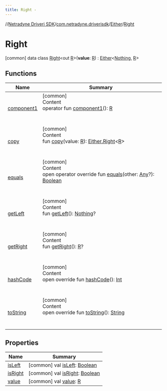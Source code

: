 ```yaml
---
title: Right -
---
```

//[Netradyne Driveri SDK](../../../index.md)/[com.netradyne.driverisdk](../../index.md)/[Either](../index.md)/[Right](index.md)



# Right  
 [common] data class [Right](index.md)<out [R](index.md)>(**value**: [R](index.md)) : [Either](../index.md)<[Nothing](https://kotlinlang.org/api/latest/jvm/stdlib/kotlin/-nothing/index.html), [R](index.md)>    


## Functions  
  
|  Name|  Summary| 
|---|---|
| <a name="com.netradyne.driverisdk/Either.Right/component1/#/PointingToDeclaration/"></a>[component1](component1.md)| <a name="com.netradyne.driverisdk/Either.Right/component1/#/PointingToDeclaration/"></a>[common]  <br>Content  <br>operator fun [component1](component1.md)(): [R](index.md)  <br><br><br>
| <a name="com.netradyne.driverisdk/Either.Right/copy/#TypeParam(bounds=[kotlin.Any?])/PointingToDeclaration/"></a>[copy](copy.md)| <a name="com.netradyne.driverisdk/Either.Right/copy/#TypeParam(bounds=[kotlin.Any?])/PointingToDeclaration/"></a>[common]  <br>Content  <br>fun [copy](copy.md)(value: [R](index.md)): [Either.Right](index.md)<[R](index.md)>  <br><br><br>
| <a name="kotlin/Any/equals/#kotlin.Any?/PointingToDeclaration/"></a>[equals](../../../com.netradyne.driverisdk.video/-n-d-video-a-p-i/index.md#%5Bkotlin%2FAny%2Fequals%2F%23kotlin.Any%3F%2FPointingToDeclaration%2F%5D%2FFunctions%2F-1360578461)| <a name="kotlin/Any/equals/#kotlin.Any?/PointingToDeclaration/"></a>[common]  <br>Content  <br>open operator override fun [equals](../../../com.netradyne.driverisdk.video/-n-d-video-a-p-i/index.md#%5Bkotlin%2FAny%2Fequals%2F%23kotlin.Any%3F%2FPointingToDeclaration%2F%5D%2FFunctions%2F-1360578461)(other: [Any](https://kotlinlang.org/api/latest/jvm/stdlib/kotlin/-any/index.html)?): [Boolean](https://kotlinlang.org/api/latest/jvm/stdlib/kotlin/-boolean/index.html)  <br><br><br>
| <a name="com.netradyne.driverisdk/Either/getLeft/#/PointingToDeclaration/"></a>[getLeft](../get-left.md)| <a name="com.netradyne.driverisdk/Either/getLeft/#/PointingToDeclaration/"></a>[common]  <br>Content  <br>fun [getLeft](../get-left.md)(): [Nothing](https://kotlinlang.org/api/latest/jvm/stdlib/kotlin/-nothing/index.html)?  <br><br><br>
| <a name="com.netradyne.driverisdk/Either/getRight/#/PointingToDeclaration/"></a>[getRight](../get-right.md)| <a name="com.netradyne.driverisdk/Either/getRight/#/PointingToDeclaration/"></a>[common]  <br>Content  <br>fun [getRight](../get-right.md)(): [R](index.md)?  <br><br><br>
| <a name="kotlin/Any/hashCode/#/PointingToDeclaration/"></a>[hashCode](../../../com.netradyne.driverisdk.video/-n-d-video-a-p-i/index.md#%5Bkotlin%2FAny%2FhashCode%2F%23%2FPointingToDeclaration%2F%5D%2FFunctions%2F-1360578461)| <a name="kotlin/Any/hashCode/#/PointingToDeclaration/"></a>[common]  <br>Content  <br>open override fun [hashCode](../../../com.netradyne.driverisdk.video/-n-d-video-a-p-i/index.md#%5Bkotlin%2FAny%2FhashCode%2F%23%2FPointingToDeclaration%2F%5D%2FFunctions%2F-1360578461)(): [Int](https://kotlinlang.org/api/latest/jvm/stdlib/kotlin/-int/index.html)  <br><br><br>
| <a name="kotlin/Any/toString/#/PointingToDeclaration/"></a>[toString](../../../com.netradyne.driverisdk.video/-n-d-video-a-p-i/index.md#%5Bkotlin%2FAny%2FtoString%2F%23%2FPointingToDeclaration%2F%5D%2FFunctions%2F-1360578461)| <a name="kotlin/Any/toString/#/PointingToDeclaration/"></a>[common]  <br>Content  <br>open override fun [toString](../../../com.netradyne.driverisdk.video/-n-d-video-a-p-i/index.md#%5Bkotlin%2FAny%2FtoString%2F%23%2FPointingToDeclaration%2F%5D%2FFunctions%2F-1360578461)(): [String](https://kotlinlang.org/api/latest/jvm/stdlib/kotlin/-string/index.html)  <br><br><br>


## Properties  
  
|  Name|  Summary| 
|---|---|
| <a name="com.netradyne.driverisdk/Either.Right/isLeft/#/PointingToDeclaration/"></a>[isLeft](index.md#%5Bcom.netradyne.driverisdk%2FEither.Right%2FisLeft%2F%23%2FPointingToDeclaration%2F%5D%2FProperties%2F-1360578461)| <a name="com.netradyne.driverisdk/Either.Right/isLeft/#/PointingToDeclaration/"></a> [common] val [isLeft](index.md#%5Bcom.netradyne.driverisdk%2FEither.Right%2FisLeft%2F%23%2FPointingToDeclaration%2F%5D%2FProperties%2F-1360578461): [Boolean](https://kotlinlang.org/api/latest/jvm/stdlib/kotlin/-boolean/index.html)   <br>
| <a name="com.netradyne.driverisdk/Either.Right/isRight/#/PointingToDeclaration/"></a>[isRight](index.md#%5Bcom.netradyne.driverisdk%2FEither.Right%2FisRight%2F%23%2FPointingToDeclaration%2F%5D%2FProperties%2F-1360578461)| <a name="com.netradyne.driverisdk/Either.Right/isRight/#/PointingToDeclaration/"></a> [common] val [isRight](index.md#%5Bcom.netradyne.driverisdk%2FEither.Right%2FisRight%2F%23%2FPointingToDeclaration%2F%5D%2FProperties%2F-1360578461): [Boolean](https://kotlinlang.org/api/latest/jvm/stdlib/kotlin/-boolean/index.html)   <br>
| <a name="com.netradyne.driverisdk/Either.Right/value/#/PointingToDeclaration/"></a>[value](value.md)| <a name="com.netradyne.driverisdk/Either.Right/value/#/PointingToDeclaration/"></a> [common] val [value](value.md): [R](index.md)   <br>

